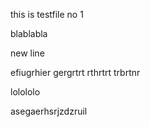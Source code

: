 this is testfile no 1

blablabla

new line

efiugrhier
gergrtrt
rthrtrt
trbrtnr

lolololo

asegaerhsrjzdzruil
